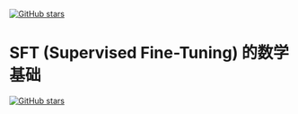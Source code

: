 [![GitHub stars](https://img.shields.io/github/stars/InuyashaYang/JoinAI?style=social)](https://github.com/InuyashaYang/JoinAI)

# SFT (Supervised Fine-Tuning) 的数学基础


[![GitHub stars](https://img.shields.io/github/stars/InuyashaYang/JoinAI?style=social)](https://github.com/InuyashaYang/JoinAI)
